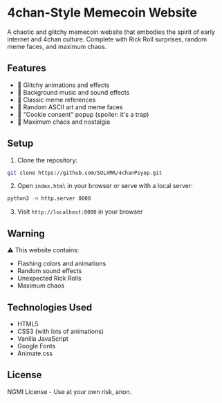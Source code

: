 # 4chan-Style Memecoin Website

A chaotic and glitchy memecoin website that embodies the spirit of early internet and 4chan culture. Complete with Rick Roll surprises, random meme faces, and maximum chaos.

## Features

- 🌈 Glitchy animations and effects
- 🎵 Background music and sound effects
- 🐸 Classic meme references
- 💫 Random ASCII art and meme faces
- 🍪 "Cookie consent" popup (spoiler: it's a trap)
- 💎 Maximum chaos and nostalgia

## Setup

1. Clone the repository:
```bash
git clone https://github.com/SOLXMR/4chanPsyop.git
```

2. Open `index.html` in your browser or serve with a local server:
```bash
python3 -m http.server 8000
```

3. Visit `http://localhost:8000` in your browser

## Warning

⚠️ This website contains:
- Flashing colors and animations
- Random sound effects
- Unexpected Rick Rolls
- Maximum chaos

## Technologies Used

- HTML5
- CSS3 (with lots of animations)
- Vanilla JavaScript
- Google Fonts
- Animate.css

## License

NGMI License - Use at your own risk, anon. 
